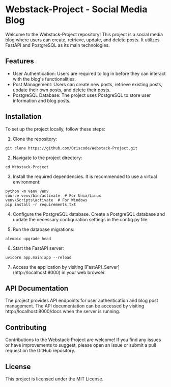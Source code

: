 # Webstack-Project - Social Media Blog
Welcome to the Webstack-Project repository! This project is a social media blog where users can create, retrieve, update, and delete posts. It utilizes FastAPI and PostgreSQL as its main technologies.

## Features
- User Authentication: Users are required to log in before they can interact with the blog's functionalities.
- Post Management: Users can create new posts, retrieve existing posts, update their own posts, and delete their posts.
- PostgreSQL Database: The project uses PostgreSQL to store user information and blog posts.

## Installation
To set up the project locally, follow these steps:

1. Clone the repository:
```
git clone https://github.com/Oriscode/Webstack-Project.git
```
2. Navigate to the project directory:
```
cd Webstack-Project
```
3. Install the required dependencies. It is recommended to use a virtual environment:
```
python -m venv venv
source venv/bin/activate  # For Unix/Linux
venv\Scripts\activate  # For Windows
pip install -r requirements.txt
```
4. Configure the PostgreSQL database. Create a PostgreSQL database and update the necessary configuration settings in the config.py file.

5. Run the database migrations:
```
alembic upgrade head
```
6. Start the FastAPI server:
```
uvicorn app.main:app --reload
```
7. Access the application by visiting [FastAPI_Server] (http://localhost:8000) in your web browser.

## API Documentation
The project provides API endpoints for user authentication and blog post management. The API documentation can be accessed by visiting http://localhost:8000/docs when the server is running.

## Contributing
Contributions to the Webstack-Project are welcome! If you find any issues or have improvements to suggest, please open an issue or submit a pull request on the GitHub repository.

## License
This project is licensed under the MIT License.
